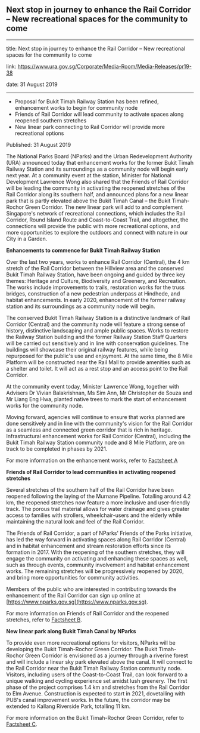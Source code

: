## Next stop in journey to enhance the Rail Corridor – New recreational spaces for the community to come

---

title: Next stop in journey to enhance the Rail Corridor – New recreational spaces for the community to come

link: https://www.ura.gov.sg/Corporate/Media-Room/Media-Releases/pr19-38

date: 31 August 2019

---

- Proposal for Bukit Timah Railway Station has been refined, enhancement works to begin for community node
- Friends of Rail Corridor will lead community to activate spaces along reopened southern stretches
- New linear park connecting to Rail Corridor will provide more recreational options

Published: 31 August 2019

The National Parks Board (NParks) and the Urban Redevelopment Authority (URA) announced today that enhancement works for the former Bukit Timah Railway Station and its surroundings as a community node will begin early next year. At a community event at the station, Minister for National Development Lawrence Wong also shared that the Friends of Rail Corridor will be leading the community in activating the reopened stretches of the Rail Corridor along its southern half, and announced plans for a new linear park that is partly elevated above the Bukit Timah Canal – the Bukit Timah-Rochor Green Corridor. The new linear park will add to and complement Singapore's network of recreational connections, which includes the Rail Corridor, Round Island Route and Coast-to-Coast Trail, and altogether, the connections will provide the public with more recreational options, and more opportunities to explore the outdoors and connect with nature in our City in a Garden.

**Enhancements to commence for Bukit Timah Railway Station**

Over the last two years, works to enhance Rail Corridor (Central), the 4 km stretch of the Rail Corridor between the Hillview area and the conserved Bukit Timah Railway Station, have been ongoing and guided by three key themes: Heritage and Culture, Biodiversity and Greenery, and Recreation. The works include improvements to trails, restoration works for the truss bridges, construction of a new pedestrian underpass at Hindhede, and habitat enhancements. In early 2020, enhancement of the former railway station and its surroundings as a community node will begin.

The conserved Bukit Timah Railway Station is a distinctive landmark of Rail Corridor (Central) and the community node will feature a strong sense of history, distinctive landscaping and ample public spaces. Works to restore the Railway Station building and the former Railway Station Staff Quarters will be carried out sensitively and in line with conservation guidelines. The buildings will showcase their original railway features, while being repurposed for the public's use and enjoyment. At the same time, the 8 Mile Platform will be constructed near the Rail Mall to provide amenities such as a shelter and toilet. It will act as a rest stop and an access point to the Rail Corridor.

At the community event today, Minister Lawrence Wong, together with Advisers Dr Vivian Balakrishnan, Ms Sim Ann, Mr Christopher de Souza and Mr Liang Eng Hwa, planted native trees to mark the start of enhancement works for the community node.

Moving forward, agencies will continue to ensure that works planned are done sensitively and in line with the community's vision for the Rail Corridor as a seamless and connected green corridor that is rich in heritage. Infrastructural enhancement works for Rail Corridor (Central), including the Bukit Timah Railway Station community node and 8 Mile Platform, are on track to be completed in phases by 2021.

For more information on the enhancement works, refer to [Factsheet A](https://www.ura.gov.sg/-/media/Corporate/Media-Room/2019/Aug/pr19-38a.pdf)

**Friends of Rail Corridor to lead communities in activating reopened stretches**

Several stretches of the southern half of the Rail Corridor have been reopened following the laying of the Murnane Pipeline. Totalling around 4.2 km, the reopened stretches now feature a more inclusive and user-friendly track. The porous trail material allows for water drainage and gives greater access to families with strollers, wheelchair-users and the elderly while maintaining the natural look and feel of the Rail Corridor.

The Friends of Rail Corridor, a part of NParks' Friends of the Parks initiative, has led the way forward in activating spaces along Rail Corridor (Central) and in habitat enhancement and stream restoration efforts since its formation in 2017. With the reopening of the southern stretches, they will engage the community on activating and enhancing these spaces as well, such as through events, community involvement and habitat enhancement works. The remaining stretches will be progressively reopened by 2020, and bring more opportunities for community activities.

Members of the public who are interested in contributing towards the enhancement of the Rail Corridor can sign up online at [https://www.nparks.gov.sg](https://www.nparks.gov.sg).

For more information on Friends of Rail Corridor and the reopened stretches, refer to [Factsheet B](https://www.ura.gov.sg/-/media/Corporate/Media-Room/2019/Aug/pr19-38b.pdf).

**New linear park along Bukit Timah Canal by NParks**

To provide even more recreational options for visitors, NParks will be developing the Bukit Timah-Rochor Green Corridor. The Bukit Timah-Rochor Green Corridor is envisioned as a journey through a riverine forest and will include a linear sky park elevated above the canal. It will connect to the Rail Corridor near the Bukit Timah Railway Station community node. Visitors, including users of the Coast-to-Coast Trail, can look forward to a unique walking and cycling experience set amidst lush greenery. The first phase of the project comprises 1.4 km and stretches from the Rail Corridor to Elm Avenue. Construction is expected to start in 2021, dovetailing with PUB's canal improvement works. In the future, the corridor may be extended to Kallang Riverside Park, totalling 11 km.

For more information on the Bukit Timah-Rochor Green Corridor, refer to [Factsheet C](https://www.ura.gov.sg/-/media/Corporate/Media-Room/2019/Aug/pr19-38c.pdf).